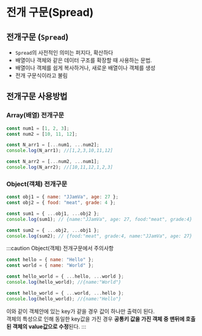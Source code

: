 # 전개 구문(Spread)

## 전개구문 (`Spread`)

- `Spread`의 사전적인 의미는 퍼지다, 확산하다
- 배열이나 객체와 같은 데이터 구조를 확장할 때 사용하는 문법.
- 배열이나 객체를 쉽게 복사하거나, 새로운 배열이나 객체를 생성
- 전개 구문식이라고 불림

## 전개구문 사용방법

### Array(배열) 전개구문

```js
const num1 = [1, 2, 3];
const num2 = [10, 11, 12];

const N_arr1 = [...num1, ...num2];
console.log(N_arr1); //[1,2,3,10,11,12]

const N_arr2 = [...num2, ...num1];
console.log(N_arr2); //[10,11,12,1,2,3]
```

### Object(객체) 전개구문

```js
const obj1 = { name: "JJamVa", age: 27 };
const obj2 = { food: "meat", grade: 4 };

const sum1 = { ...obj1, ...obj2 };
console.log(sum1); // {name:"JJamVa", age: 27, food:"meat", grade:4}

const sum2 = { ...obj2, ...obj1 };
console.log(sum2); // {food:"meat", grade:4, name:"JJamVa", age: 27}
```

:::caution
Object(객체) 전개구문에서 주의사항

```js
const hello = { name: "Hello" };
const world = { name: "World" };

const hello_world = { ...hello, ...world };
console.log(hello_world); //{name:"World"}

const hello_world = { ...world, ...hello };
console.log(hello_world); //{name:"Hello"}
```

이와 같이 객체안에 있는 key가 같을 경우 값이 하나만 출력이 된다.<br/>
객체의 특성으로 인해 동일한 key값을 가진 경우 **공통키 값을 가진 객체 중 맨뒤에 호출된 객체의 value값으로 수정**된다.
:::
